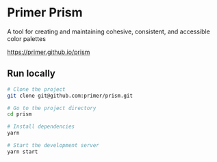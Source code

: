 # Primer Prism

A tool for creating and maintaining cohesive, consistent, and accessible color palettes

https://primer.github.io/prism

## Run locally

```bash
# Clone the project
git clone git@github.com:primer/prism.git

# Go to the project directory
cd prism

# Install dependencies
yarn

# Start the development server
yarn start
```
